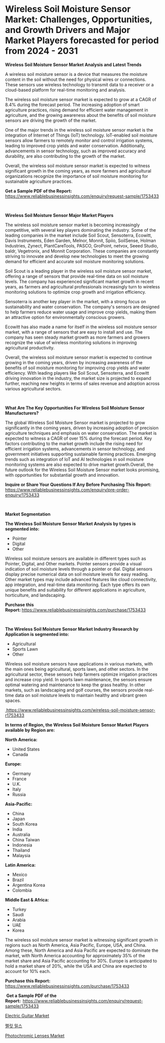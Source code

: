<p><h1>Wireless Soil Moisture Sensor Market: Challenges, Opportunities, and Growth Drivers and Major Market Players forecasted for period from 2024 - 2031</h1></p><p><strong>Wireless Soil Moisture Sensor Market Analysis and Latest Trends</strong></p>
<p><p>A wireless soil moisture sensor is a device that measures the moisture content in the soil without the need for physical wires or connections. These sensors use wireless technology to transmit data to a receiver or a cloud-based platform for real-time monitoring and analysis. </p><p>The wireless soil moisture sensor market is expected to grow at a CAGR of 8.4% during the forecast period. The increasing adoption of smart agriculture practices, rising demand for efficient water management in agriculture, and the growing awareness about the benefits of soil moisture sensors are driving the growth of the market. </p><p>One of the major trends in the wireless soil moisture sensor market is the integration of Internet of Things (IoT) technology. IoT-enabled soil moisture sensors allow farmers to remotely monitor and control irrigation systems, leading to improved crop yields and water conservation. Additionally, advancements in sensor technology, such as improved accuracy and durability, are also contributing to the growth of the market.</p><p>Overall, the wireless soil moisture sensor market is expected to witness significant growth in the coming years, as more farmers and agricultural organizations recognize the importance of soil moisture monitoring for sustainable agriculture practices.</p></p>
<p><strong>Get a Sample PDF of the Report:&nbsp;</strong> <a href="https://www.reliablebusinessinsights.com/enquiry/request-sample/1753433">https://www.reliablebusinessinsights.com/enquiry/request-sample/1753433</a></p>
<p>&nbsp;</p>
<p><strong>Wireless Soil Moisture Sensor Major Market Players</strong></p>
<p><p>The wireless soil moisture sensor market is becoming increasingly competitive, with several key players dominating the industry. Some of the leading companies in the market include Soil Scout, Sensoterra, Ecowitt, Davis Instruments, Eden Garden, Melnor, Monnit, Spiio, SoilSense, Holman Industries, Zynect, PlantCareTools, PASCO, GroPoint, netvox, Seeed Studio, baldr, Vegetronix, and Monnit Corporation. These companies are constantly striving to innovate and develop new technologies to meet the growing demand for efficient and accurate soil moisture monitoring solutions.</p><p>Soil Scout is a leading player in the wireless soil moisture sensor market, offering a range of sensors that provide real-time data on soil moisture levels. The company has experienced significant market growth in recent years, as farmers and agricultural professionals increasingly turn to wireless monitoring solutions to optimize crop growth and irrigation efficiency.</p><p>Sensoterra is another key player in the market, with a strong focus on sustainability and water conservation. The company's sensors are designed to help farmers reduce water usage and improve crop yields, making them an attractive option for environmentally conscious growers.</p><p>Ecowitt has also made a name for itself in the wireless soil moisture sensor market, with a range of sensors that are easy to install and use. The company has seen steady market growth as more farmers and growers recognize the value of wireless monitoring solutions in improving agricultural productivity.</p><p>Overall, the wireless soil moisture sensor market is expected to continue growing in the coming years, driven by increasing awareness of the benefits of soil moisture monitoring for improving crop yields and water efficiency. With leading players like Soil Scout, Sensoterra, and Ecowitt driving innovation in the industry, the market size is projected to expand further, reaching new heights in terms of sales revenue and adoption across various agricultural sectors.</p></p>
<p>&nbsp;</p>
<p><strong>What Are The Key Opportunities For Wireless Soil Moisture Sensor Manufacturers?</strong></p>
<p><p>The global Wireless Soil Moisture Sensor market is projected to grow significantly in the coming years, driven by increasing adoption of precision agriculture techniques and emphasis on water conservation. The market is expected to witness a CAGR of over 15% during the forecast period. Key factors contributing to the market growth include the rising need for efficient irrigation systems, advancements in sensor technology, and government initiatives supporting sustainable farming practices. Emerging trends such as integration of IoT and AI technologies in soil moisture monitoring systems are also expected to drive market growth.Overall, the future outlook for the Wireless Soil Moisture Sensor market looks promising, with opportunities for substantial growth and innovation.</p></p>
<p><strong>Inquire or Share Your Questions If Any Before Purchasing This Report:</strong> <a href="https://www.reliablebusinessinsights.com/enquiry/pre-order-enquiry/1753433">https://www.reliablebusinessinsights.com/enquiry/pre-order-enquiry/1753433</a></p>
<p>&nbsp;</p>
<p><strong>Market Segmentation</strong></p>
<p><strong>The Wireless Soil Moisture Sensor Market Analysis by types is segmented into:</strong></p>
<p><ul><li>Pointer</li><li>Digital</li><li>Other</li></ul></p>
<p><p>Wireless soil moisture sensors are available in different types such as Pointer, Digital, and Other markets. Pointer sensors provide a visual indication of soil moisture levels through a pointer or dial. Digital sensors display precise numerical data on soil moisture levels for easy reading. Other market types may include advanced features like cloud connectivity, app integration, and real-time data monitoring. Each type offers its own unique benefits and suitability for different applications in agriculture, horticulture, and landscaping.</p></p>
<p><strong>Purchase this Report:&nbsp;</strong><a href="https://www.reliablebusinessinsights.com/purchase/1753433">https://www.reliablebusinessinsights.com/purchase/1753433</a></p>
<p>&nbsp;</p>
<p><strong>The Wireless Soil Moisture Sensor Market Industry Research by Application is segmented into:</strong></p>
<p><ul><li>Agricultural</li><li>Sports Lawn</li><li>Other</li></ul></p>
<p><p>Wireless soil moisture sensors have applications in various markets, with the main ones being agricultural, sports lawn, and other sectors. In the agricultural sector, these sensors help farmers optimize irrigation practices and increase crop yield. In sports lawn maintenance, the sensors ensure optimal watering and maintenance to keep the grass healthy. In other markets, such as landscaping and golf courses, the sensors provide real-time data on soil moisture levels to maintain healthy and vibrant green spaces.</p></p>
<p><a href="https://www.reliablebusinessinsights.com/wireless-soil-moisture-sensor-r1753433">&nbsp;https://www.reliablebusinessinsights.com/wireless-soil-moisture-sensor-r1753433</a></p>
<p><strong>In terms of Region, the Wireless Soil Moisture Sensor Market Players available by Region are:</strong></p>
<p>
    <p> <strong> North America: </strong>
        <ul>
            <li>United States</li>
            <li>Canada</li>
        </ul>
        </p> 
    <p> <strong> Europe: </strong>
        <ul>
            <li>Germany</li>
            <li>France</li>
            <li>U.K.</li>
            <li>Italy</li>
            <li>Russia</li>
        </ul>
        </p> 
    <p> <strong> Asia-Pacific: </strong>
        <ul>
            <li>China</li>
            <li>Japan</li>
            <li>South Korea</li>
            <li>India</li>
            <li>Australia</li>
            <li>China Taiwan</li>
            <li>Indonesia</li>
            <li>Thailand</li>
            <li>Malaysia</li>
        </ul>
        </p> 
    <p> <strong> Latin America: </strong>
        <ul>
            <li>Mexico</li>
            <li>Brazil</li>
            <li>Argentina Korea</li>
            <li>Colombia</li>
        </ul>
        </p> 
    <p> <strong> Middle East & Africa: </strong>
        <ul>
            <li>Turkey</li>
            <li>Saudi</li>
            <li>Arabia</li>
            <li>UAE</li>
            <li>Korea</li>
        </ul>
    </p>
    </p>
<p><p>The wireless soil moisture sensor market is witnessing significant growth in regions such as North America, Asia Pacific, Europe, USA, and China. Among these, North America and Asia Pacific are expected to dominate the market, with North America accounting for approximately 35% of the market share and Asia Pacific accounting for 30%. Europe is anticipated to hold a market share of 20%, while the USA and China are expected to account for 10% each.</p></p>
<p><strong>Purchase this Report: </strong><a href="https://www.reliablebusinessinsights.com/purchase/1753433">https://www.reliablebusinessinsights.com/purchase/1753433</a></p>
<p>&nbsp;<strong>Get a Sample PDF of the Report:&nbsp;&nbsp;</strong><a href="https://www.reliablebusinessinsights.com/enquiry/request-sample/1753433">https://www.reliablebusinessinsights.com/enquiry/request-sample/1753433</a></p>
<p><strong></strong></p>
<p><p><a href="https://github.com/sowravmitra0/Market-Research-Report-List-1/blob/main/electric-guitar-market.md">Electric Guitar Market</a></p><p><a href="https://github.com/AlexanderElliott1993/Market-Research-Report-List-1/blob/main/8313482155110.md">펠릿 밀스</a></p><p><a href="https://github.com/maesanjaya8/Market-Research-Report-List-1/blob/main/photochromic-lenses-market.md">Photochromic Lenses Market</a></p></p>